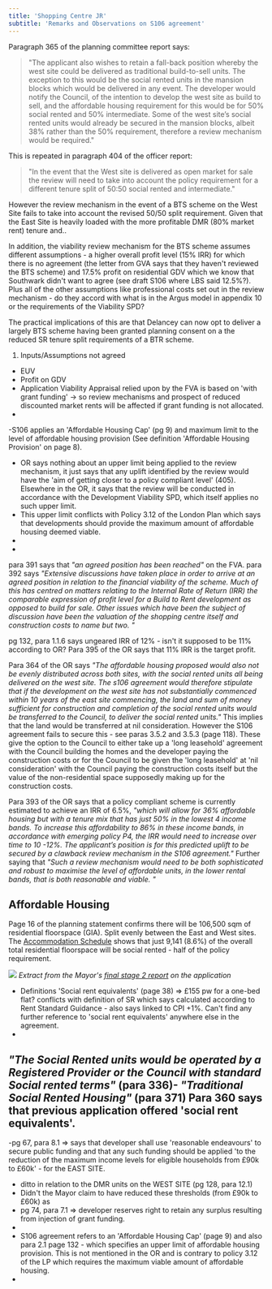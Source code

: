 ```yaml
---
title: 'Shopping Centre JR'
subtitle: 'Remarks and Observations on S106 agreement'
---
```

Paragraph 365 of the planning committee report says:

> "The applicant also wishes to retain a fall-back position whereby the west site could be delivered as traditional build-to-sell units. The exception to this would be the social rented units in the mansion blocks which would be delivered in any event. The developer would notify the Council, of the intention to develop the west site as build to sell, and the affordable housing requirement for this would be for 50% social rented and 50% intermediate. Some of the west site’s social rented units would already be secured in the mansion blocks, albeit 38% rather than the 50% requirement, therefore a review mechanism would be required."

This is repeated in paragraph 404 of the officer report:

> "In the event that the West site is delivered as open market for sale the review will need to take into account the policy requirement for a different tenure split of 50:50 social rented and intermediate."

However the review mechanism in the event of a BTS scheme on the West Site fails to take into account the revised 50/50 split requirement.
Given that the East Site is heavily loaded with the more profitable DMR (80% market rent) tenure and.. 

In addition, the viability review mechanism for the BTS scheme assumes different assumptions - a higher overall profit level (15% IRR) for which there is no agreement (the letter from GVA says that they haven't reviewed the BTS scheme) and 17.5% profit on residential GDV which we know that Southwark didn't want to agree (see draft S106 where LBS said 12.5%?).  Plus all of the other assumptions like professional costs set out in the review mechanism - do they accord with what is in the Argus model in appendix 10 or the requirements of the Viability SPD?

The practical implications of this are that Delancey can now opt to deliver a largely BTS scheme having been granted planning consent on a the reduced SR tenure split requirements of a BTR scheme.




1. Inputs/Assumptions not agreed

- EUV
- Profit on GDV
- Application Viability Appraisal relied upon by the FVA is based on 'with grant funding' -> so review mechanisms and prospect of reduced discounted market rents will be affected if grant funding is not allocated.
-
-S106 applies an 'Affordable Housing Cap' (pg 9) and maximum limit to the level of affordable housing provision (See definition 'Affordable Housing Provision' on page 8).

- OR says nothing about an upper limit being applied to the review mechanism, it just says that any uplift identified by the review would have the 'aim of getting closer to a policy compliant level' (405). Elsewhere in the OR, it says that the review will be conducted in accordance with the Development Viability SPD, which itself applies no such upper limit.  
- This upper limit conflicts with Policy 3.12 of the London Plan which says that developments should provide the maximum amount of affordable housing deemed viable.
-
-
para 391 says that _"an agreed position has been reached"_ on the FVA. 
para 392 says _"Extensive discussions have taken place in order to arrive at an agreed position in relation to the financial viability of the scheme. Much of this has centred on matters relating to the Internal Rate of Return (IRR) the comparable expression of profit level for a Build to Rent development as opposed to build for sale. Other issues which have been the subject of discussion have been the valuation of the shopping centre itself and construction costs to name but two. "_


pg 132, para 1.1.6 says ungeared IRR of 12% - isn't it supposed to be 11% according to OR?
Para 395 of the OR says that 11% IRR is the target profit.


Para 364 of the OR says _"The affordable housing proposed would also not be evenly distributed across both sites, with the social rented units all being delivered on the west site. The s106 agreement would therefore stipulate that if the development on the west site has not substantially commenced within 10 years of the east site commencing, the land and sum of money sufficient for construction and completion of the social rented units would be transferred to the Council, to deliver the social rented units."_ This implies that the land would be transferred at nil consideration.
However the S106 agreement fails to secure this - see paras 3.5.2 and 3.5.3 (page 118). These give the option to the Council to either take up a 'long leasehold' agreement with the Council building the homes and the developer paying the construction costs or for the Council to be given the 'long leasehold' at 'nil consideration' with the Council paying the construction costs itself but the value of the non-residential space supposedly making up for the construction costs. 

Para 393 of the OR says that a policy compliant scheme is currently estimated to achieve an IRR of 6.5%, _"which will allow for 36% affordable housing but with a tenure mix that has just 50% in the lowest 4 income bands. To increase this affordability to 86% in these income bands, in accordance with emerging policy P4, the IRR would need to increase over time to 10 -12%. The applicant’s position is for this predicted uplift to be secured by a clawback review mechanism in the S106 agreement."_ Further saying that _"Such a review mechanism would need to be both sophisticated and robust to maximise the level of affordable units, in the lower rental bands, that is both reasonable and viable. "_




## Affordable Housing
Page 16 of the planning statement confirms there will be 106,500 sqm of residential floorspace (GIA). Split evenly between the East and West sites.
The [Accommodation Schedule](http://planbuild.southwark.gov.uk/documents/?GetDocument=%7b%7b%7b!9e1lINlEHTmcLt5vZsm29g%3d%3d!%7d%7d%7d) shows that just 9,141 (8.6%) of the overall total residential floorspace will be social rented - half of the policy requirement.


![](http://35percent.org/img/shoppingcentrestage2report.png)
*Extract from the Mayor's [final stage 2 report](https://www.docdroid.net/njfeOJz/3654.pdf#page=7) on the application*

- Definitions 'Social rent equivalents' (page 38) => £155 pw for a one-bed flat? conflicts with definition of SR which says calculated according to Rent Standard Guidance - also says linked to CPI +1%. Can't find any further reference to 'social rent equivalents' anywhere else in the agreement.
-
_"The Social Rented units would be operated by a Registered Provider or the Council with standard Social rented terms"_ (para 336)-
_"Traditional Social Rented Housing"_ (para 371)
Para 360 says that previous application offered 'social rent equivalents'.
-
-pg 67, para 8.1 => says that developer shall use 'reasonable endeavours' to secure public funding and that any such funding should be applied 'to the reduction of the maximum income levels for eligible households from £90k to £60k' - for the EAST SITE.
- ditto in relation to the DMR units on the WEST SITE (pg 128, para 12.1)
- Didn't the Mayor claim to have reduced these thresholds (from £90k to £60k) as 
- pg 74, para 7.1 => developer reserves right to retain any surplus resulting from injection of grant funding.
-
- S106 agreement refers to an 'Affordable Housing Cap' (page 9) and also para 2.1 page 132 - which specifies an upper limit of affordable housing provision. This is not mentioned in the OR and is contrary to policy 3.12 of the LP which requires the maximum viable amount of affordable housing.
-
